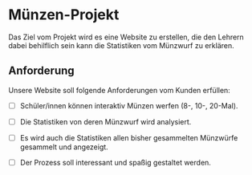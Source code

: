 # Münzen-Projekt
Das Ziel vom Projekt wird es eine Website zu erstellen, die den Lehrern dabei behilflich sein kann die Statistiken vom Münzwurf zu erklären.

## Anforderung
Unsere Website soll folgende Anforderungen vom Kunden erfüllen:
- [ ] Schüler/innen können interaktiv Münzen werfen (8-, 10-, 20-Mal).
- [ ] Die Statistiken von deren Münzwurf wird analysiert.
- [ ] Es wird auch die Statistiken allen bisher gesammelten Münzwürfe gesammelt und angezeigt.
- [ ] Der Prozess soll interessant und spaßig gestaltet werden.

